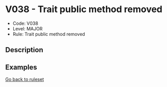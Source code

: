 # V038 - Trait public method removed

* Code: V038
* Level: MAJOR
* Rule: Trait public method removed

## Description

## Examples

[Go back to ruleset](../README.md)